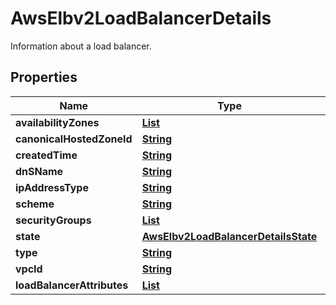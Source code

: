 

# AwsElbv2LoadBalancerDetails

Information about a load balancer.

## Properties

| Name | Type | Description | Notes |
|------------ | ------------- | ------------- | -------------|
|**availabilityZones** | [**List**](List.md) |  |  [optional] |
|**canonicalHostedZoneId** | [**String**](String.md) |  |  [optional] |
|**createdTime** | [**String**](String.md) |  |  [optional] |
|**dnSName** | [**String**](String.md) |  |  [optional] |
|**ipAddressType** | [**String**](String.md) |  |  [optional] |
|**scheme** | [**String**](String.md) |  |  [optional] |
|**securityGroups** | [**List**](List.md) |  |  [optional] |
|**state** | [**AwsElbv2LoadBalancerDetailsState**](AwsElbv2LoadBalancerDetailsState.md) |  |  [optional] |
|**type** | [**String**](String.md) |  |  [optional] |
|**vpcId** | [**String**](String.md) |  |  [optional] |
|**loadBalancerAttributes** | [**List**](List.md) |  |  [optional] |



